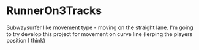 # RunnerOn3Tracks

Subwaysurfer like movement type - moving on the straight lane. I'm going to try develop this project for movement on curve line (lerping the players position I think)
